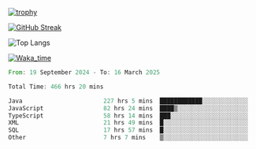 <!--
**ren-joey/ren-joey** is a ✨ _special_ ✨ repository because its `README.md` (this file) appears on your GitHub profile.

Here are some ideas to get you started:

- 🔭 I’m currently working on ...
- 🌱 I’m currently learning ...
- 👯 I’m looking to collaborate on ...
- 🤔 I’m looking for help with ...
- 💬 Ask me about ...
- 📫 How to reach me: ...
- 😄 Pronouns: ...
- ⚡ Fun fact: ...
-->

[![trophy](https://github-profile-trophy.vercel.app/?username=ren-joey&theme=darkhub&column=5)](https://github.com/ren-joey)

[![GitHub Streak](https://streak-stats.demolab.com/?user=ren-joey&theme=dark)](https://github.com/ren-joey)

![Top Langs](https://github-readme-stats.vercel.app/api/top-langs?username=ren-joey&show_icons=true&layout=compact&locale=en&hide=html,CSS,scss,Pug,Twig&theme=dark)

[![Waka_time](https://github-readme-stats.vercel.app/api/wakatime?username=joeyren&theme=dark)](https://github.com/ren-joey)

<!--START_SECTION:waka-->

```rust
From: 19 September 2024 - To: 16 March 2025

Total Time: 466 hrs 20 mins

Java                       227 hrs 5 mins  ████████████░░░░░░░░░░░░░   47.96 %
JavaScript                 82 hrs 24 mins  ████▒░░░░░░░░░░░░░░░░░░░░   17.40 %
TypeScript                 58 hrs 14 mins  ███░░░░░░░░░░░░░░░░░░░░░░   12.30 %
XML                        21 hrs 49 mins  █░░░░░░░░░░░░░░░░░░░░░░░░   04.61 %
SQL                        17 hrs 57 mins  █░░░░░░░░░░░░░░░░░░░░░░░░   03.79 %
Other                      7 hrs 7 mins    ▒░░░░░░░░░░░░░░░░░░░░░░░░   01.51 %
```

<!--END_SECTION:waka-->
